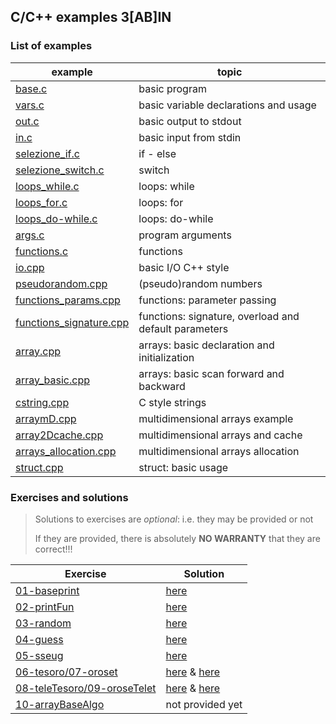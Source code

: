 ## C/C++ examples 3[AB]IN
### List of examples
| example | topic |
|---|---|
|[base.c](examples/base.c)|basic program
|[vars.c](examples/vars.c)|basic variable declarations and usage
|[out.c](examples/out.c)|basic output to stdout
|[in.c](examples/in.c)|basic input from stdin
|[selezione_if.c](examples/selezione_if.c)|if - else
|[selezione_switch.c](examples/selezione_switch.c)|switch
|[loops_while.c](examples/loops_while.c)|loops: while
|[loops_for.c](examples/loops_for.c)|loops: for
|[loops_do-while.c](examples/loops_do-while.c)|loops: do-while
|[args.c](examples/args.c)|program arguments
|[functions.c](examples/functions.c)|functions
|[io.cpp](examples/io.cpp)|basic I/O C++ style
|[pseudorandom.cpp](examples/pseudorandom.cpp)|(pseudo)random numbers
|[functions_params.cpp](examples/functions_params.cpp)|functions: parameter passing
|[functions_signature.cpp](examples/functions_signature.cpp)|functions: signature, overload and default parameters
|[array.cpp](examples/array.cpp)|arrays: basic declaration and initialization
|[array_basic.cpp](examples/array_basic.cpp)|arrays: basic scan forward and backward
|[cstring.cpp](examples/cstring.cpp)|C style strings
|[arraymD.cpp](examples/arraymD.cpp)|multidimensional arrays example
|[array2Dcache.cpp](examples/array2Dcache.cpp)|multidimensional arrays and cache
|[arrays_allocation.cpp](examples/arrays_allocation.cpp)|multidimensional arrays allocation
|[struct.cpp](examples/struct.cpp)|struct: basic usage

### Exercises and solutions
> Solutions to exercises are *optional*: i.e. they may be provided or not
>
> If they are provided, there is absolutely **NO WARRANTY** that they are correct!!!

| Exercise | Solution |
|---|---|
|[01-baseprint](exercises/01.md)|[here](solutions/baseprintull.c)|
|[02-printFun](exercises/02.md)|[here](solutions/baseprintfun.c)|
|[03-random](exercises/03.md)|[here](solutions/random.cpp)|
|[04-guess](exercises/04.md)|[here](solutions/guess.cpp)|
|[05-sseug](exercises/05.md)|[here](solutions/sseug.cpp)|
|[06-tesoro/07-oroset](exercises/06.md)|[here](solutions/tesoro.cpp) & [here](solutions/oroset.cpp)|
|[08-teleTesoro/09-oroseTelet](exercises/08.md)|[here](solutions/teleTesoro.cpp) & [here](solutions/oroseTelet.cpp)|
|[10-arrayBaseAlgo](exercises/10.md)|not provided yet|
